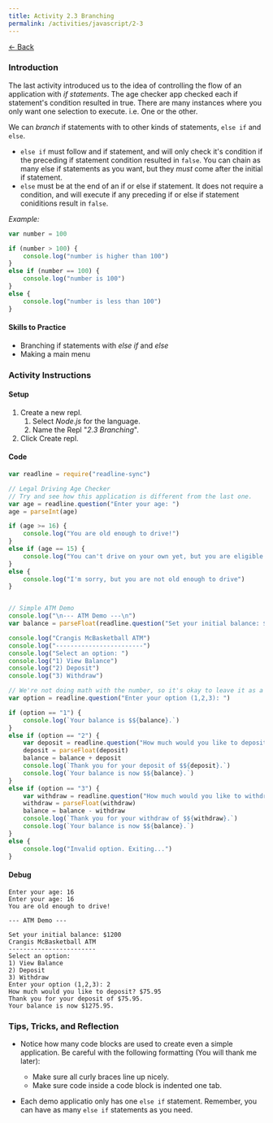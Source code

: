 ```yaml
---
title: Activity 2.3 Branching
permalink: /activities/javascript/2-3
---
```


[← Back](/activities/javascript/)

### Introduction

The last activity introduced us to the idea of controlling the flow of an application with *if statements*. The age checker app checked each if statement's condition resulted in true. There are many instances where you only want one selection to execute. i.e. One or the other.

We can *branch* if statements with to other kinds of statements, `else if` and `else`.
* `else if` must follow and if statement, and will only check it's condition if the preceding if statement condition resulted in `false`. You can chain as many else if statements as you want, but they *must* come after the initial if statement.
* `else` must be at the end of an if or else if statement. It does not require a condition, and will execute if any preceding if or else if statement coniditions result in `false`.

*Example:*
```js
var number = 100

if (number > 100) {
    console.log("number is higher than 100")
}
else if (number == 100) {
    console.log("number is 100")
}
else {
    console.log("number is less than 100")
}
```

#### Skills to Practice

- Branching if statements with *else if* and *else*
- Making a main menu

### Activity Instructions

#### Setup

1. Create a new repl.
    1. Select *Node.js* for the language.
    2. Name the Repl "*2.3 Branching*".
2. Click Create repl.

#### Code
```js
var readline = require("readline-sync")

// Legal Driving Age Checker
// Try and see how this application is different from the last one.
var age = readline.question("Enter your age: ")
age = parseInt(age)

if (age >= 16) {
    console.log("You are old enough to drive!")
}
else if (age == 15) {
    console.log("You can't drive on your own yet, but you are eligible for a learners permit.")
}
else {
    console.log("I'm sorry, but you are not old enough to drive")
}


// Simple ATM Demo
console.log("\n--- ATM Demo ---\n")
var balance = parseFloat(readline.question("Set your initial balance: $"))

console.log("Crangis McBasketball ATM")
console.log("------------------------")
console.log("Select an option: ")
console.log("1) View Balance")
console.log("2) Deposit")
console.log("3) Withdraw")

// We're not doing math with the number, so it's okay to leave it as a string.
var option = readline.question("Enter your option (1,2,3): ")

if (option == "1") {
    console.log(`Your balance is $${balance}.`)
}
else if (option == "2") {
    var deposit = readline.question("How much would you like to deposit? $")
    deposit = parseFloat(deposit)
    balance = balance + deposit
    console.log(`Thank you for your deposit of $${deposit}.`)
    console.log(`Your balance is now $${balance}.`)
}
else if (option == "3") {
    var withdraw = readline.question("How much would you like to withdraw? $")
    withdraw = parseFloat(withdraw)
    balance = balance - withdraw
    console.log(`Thank you for your withdraw of $${withdraw}.`)
    console.log(`Your balance is now $${balance}.`)
}
else {
    console.log("Invalid option. Exiting...")
}

```

#### Debug

```shell
Enter your age: 16
Enter your age: 16
You are old enough to drive!

--- ATM Demo ---

Set your initial balance: $1200
Crangis McBasketball ATM
------------------------
Select an option: 
1) View Balance
2) Deposit
3) Withdraw
Enter your option (1,2,3): 2
How much would you like to deposit? $75.95
Thank you for your deposit of $75.95.
Your balance is now $1275.95.
```

### Tips, Tricks, and Reflection

- Notice how many code blocks are used to create even a simple application. Be careful with the following formatting (You will thank me later):
    - Make sure all curly braces line up nicely.
    - Make sure code inside a code block is indented one tab.

- Each demo applicatio only has one `else if` statement. Remember, you can have as many `else if` statements as you need.
